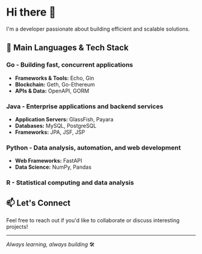 # Hi there 👋
I'm a developer passionate about building efficient and scalable solutions.

## 🚀 Main Languages & Tech Stack

### **Go** - Building fast, concurrent applications
- **Frameworks & Tools:** Echo, Gin
- **Blockchain:** Geth, Go-Ethereum
- **APIs & Data:** OpenAPI, GORM

### **Java** - Enterprise applications and backend services
- **Application Servers:** GlassFish, Payara
- **Databases:** MySQL, PostgreSQL
- **Frameworks:** JPA, JSF, JSP

### **Python** - Data analysis, automation, and web development
- **Web Frameworks:** FastAPI
- **Data Science:** NumPy, Pandas

### **R** - Statistical computing and data analysis

## 📫 Let's Connect
Feel free to reach out if you'd like to collaborate or discuss interesting projects!

---
*Always learning, always building* 🛠️
